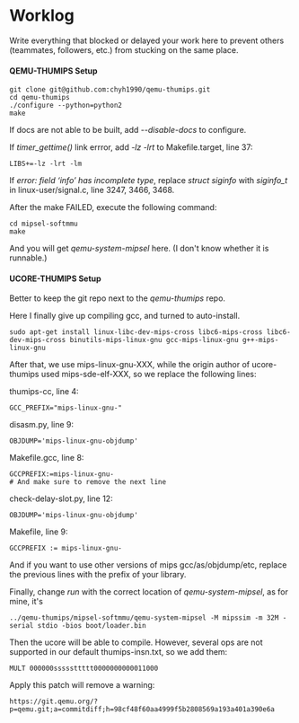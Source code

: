 # Worklog

Write everything that blocked or delayed your work here to prevent others (teammates, followers, etc.) from stucking on the same place.

#### QEMU-THUMIPS Setup

    git clone git@github.com:chyh1990/qemu-thumips.git
    cd qemu-thumips
    ./configure --python=python2
    make

If docs are not able to be built, add *--disable-docs* to configure.
    
If *timer_gettime()* link errror, add *-lz -lrt* to Makefile.target, line 37:

    LIBS+=-lz -lrt -lm

If *error: field ‘info’ has incomplete type*, replace *struct siginfo* with *siginfo_t* in linux-user/signal.c, line 3247, 3466, 3468.

After the make FAILED, execute the following command:

    cd mipsel-softmmu
    make

And you will get *qemu-system-mipsel* here. (I don't know whether it is runnable.)

#### UCORE-THUMIPS Setup

Better to keep the git repo next to the *qemu-thumips* repo.

Here I finally give up compiling gcc, and turned to auto-install.

    sudo apt-get install linux-libc-dev-mips-cross libc6-mips-cross libc6-dev-mips-cross binutils-mips-linux-gnu gcc-mips-linux-gnu g++-mips-linux-gnu

After that, we use mips-linux-gnu-XXX, while the origin author of ucore-thumips used mips-sde-elf-XXX, so we replace the following lines:

thumips-cc, line 4:

    GCC_PREFIX="mips-linux-gnu-"

disasm.py, line 9:

    OBJDUMP='mips-linux-gnu-objdump'

Makefile.gcc, line 8:

    GCCPREFIX:=mips-linux-gnu-
    # And make sure to remove the next line

check-delay-slot.py, line 12:
    
    OBJDUMP='mips-linux-gnu-objdump'

Makefile, line 9:

    GCCPREFIX := mips-linux-gnu-

And if you want to use other versions of mips gcc/as/objdump/etc, replace the previous lines with the prefix of your library.

Finally, change *run* with the correct location of *qemu-system-mipsel*, as for mine, it's

    ../qemu-thumips/mipsel-softmmu/qemu-system-mipsel -M mipssim -m 32M -serial stdio -bios boot/loader.bin

Then the ucore will be able to compile. However, several ops are not supported in our default thumips-insn.txt, so we add them:

    MULT 000000sssssttttt0000000000011000

Apply this patch will remove a warning:

    https://git.qemu.org/?p=qemu.git;a=commitdiff;h=98cf48f60aa4999f5b2808569a193a401a390e6a

